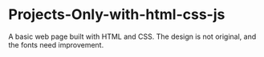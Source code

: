 # Projects-Only-with-html-css-js
A basic web page built with HTML and CSS. The design is not original, and the fonts need improvement.

